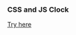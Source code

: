 ### CSS and JS Clock

[Try here](https://htmlpreview.github.io/?https://github.com/radityaarya/30-days-javascript/blob/master/02-CSS_and_JS_Clock/index.html)

